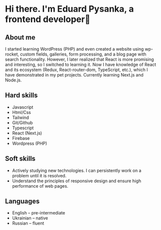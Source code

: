 # Hi there. I'm Eduard Pysanka, a frontend developer👋

## About me
I started learning WordPress (PHP) and even created a website using wp- rocket, custom fields, galleries, form processing, and a blog page with search functionality. However, I later realized that React is more promising and interesting, so I switched to learning it. Now I have knowledge of React and its ecosystem (Redux, React-router-dom, TypeScript, etc.), which I have demonstrated in my pet projects. Currently learning Next.js and Node.js.

## Hard skills
- Javascript
- Html/Css
- Tailwind
- Git/Github
- Typescript
- React (Next.js)
- Firebase
- Wordpress (PHP)

## Soft skills
- Actively studying new technologies. I can persistently work on a problem until it is resolved.
- Understand the principles of responsive design and ensure high performance of web pages.

## Languages
- English – pre-intermediate
- Ukrainian – native
- Russian – fluent
